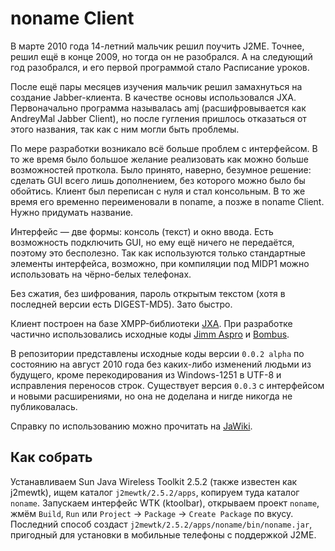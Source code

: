 # noname Client

В марте 2010 года 14-летний мальчик решил поучить J2ME. Точнее, решил ещё
в конце 2009, но тогда он не разобрался. А на следующий год разобрался, и его
первой программой стало Расписание уроков.

После ещё пары месяцев изучения мальчик решил замахнуться на создание
Jabber-клиента. В качестве основы использовался JXA. Первоначально программа
называлась amj (расшифровывается как AndreyMal Jabber Client), но после
гугления пришлось отказаться от этого названия, так как с ним могли быть
проблемы.

По мере разработки возникало всё больше проблем с интерфейсом. В то же время
было большое желание реализовать как можно больше возможностей проткола. Было
принято, наверно, безумное решение: сделать GUI всего лишь дополнением,
без которого можно было бы обойтись. Клиент был переписан с нуля и стал
консольным. В то же время его временно переименовали в noname, а позже
в noname Client. Нужно придумать название.

Интерфейс — две формы: консоль (текст) и окно ввода. Есть возможность
подключить GUI, но ему ещё ничего не передаётся, поэтому это бесполезно.
Так как используются только стандартные элементы интерфейса, возможно,
при компиляции под MIDP1 можно использовать на чёрно-белых телефонах.

Без сжатия, без шифрования, пароль открытым текстом (хотя в последней версии
есть DIGEST-MD5). Зато быстро.

Клиент построен на базе XMPP-библиотеки
[JXA](https://sourceforge.net/projects/jxa/). При разработке частично
использовались исходные коды
[Jimm Aspro](https://github.com/kryukov/jimm-multi)
и [Bombus](https://github.com/evgs/Bombus).

В репозитории представлены исходные коды версии `0.0.2 alpha` по состоянию
на август 2010 года без каких-либо изменений людьми из будущего, кроме
перекодирования из Windows-1251 в UTF-8 и исправления переносов строк.
Существует версия `0.0.3` с интерфейсом и новыми расширениями, но она
не доделана и нигде никогда не публиковалась.

Справку по использованию можно прочитать
на [JaWiki](http://jawiki.ru/Noname_Client).


## Как собрать

Устанавливаем Sun Java Wireless Toolkit 2.5.2 (также известен как j2mewtk),
ищем каталог `j2mewtk/2.5.2/apps`, копируем туда каталог `noname`. Запускаем
интерфейс WTK (ktoolbar), открываем проект `noname`, жмём `Build`, `Run`
или `Project` → `Package` → `Create Package` по вкусу. Последний способ
создаст `j2mewtk/2.5.2/apps/noname/bin/noname.jar`, пригодный для установки
в мобильные телефоны с поддержкой J2ME.
